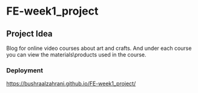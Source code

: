 # FE-week1_project

## Project Idea
Blog for online video courses about art and crafts. And under each course you can view the materials\products used in the course.

### Deployment

https://bushraalzahrani.github.io/FE-week1_project/